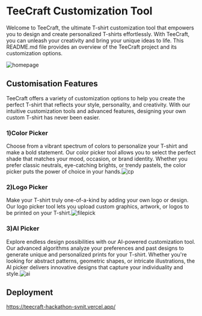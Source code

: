
# TeeCraft Customization Tool

Welcome to TeeCraft, the ultimate T-shirt customization tool that empowers you to design and create personalized T-shirts effortlessly. With TeeCraft, you can unleash your creativity and bring your unique ideas to life. This README.md file provides an overview of the TeeCraft project and its customization options.


![homepage](https://github.com/lakshyaaa07/TeeCraft-Hackathon-SVNIT/assets/128879125/07184a58-ffd0-4a5b-a9ff-9769bd39b3f8)


## Customisation Features
TeeCraft offers a variety of customization options to help you create the perfect T-shirt that reflects your style, personality, and creativity. With our intuitive customization tools and advanced features, designing your own custom T-shirt has never been easier.

### 1)Color Picker
Choose from a vibrant spectrum of colors to personalize your T-shirt and make a bold statement. Our color picker tool allows you to select the perfect shade that matches your mood, occasion, or brand identity. Whether you prefer classic neutrals, eye-catching brights, or trendy pastels, the color picker puts the power of choice in your hands.![cp](https://github.com/lakshyaaa07/TeeCraft-Hackathon-SVNIT/assets/128879125/b721df90-9522-4873-8599-4a0bec4cc21c)


### 2)Logo Picker
Make your T-shirt truly one-of-a-kind by adding your own logo or design. Our logo picker tool lets you upload custom graphics, artwork, or logos to be printed on your T-shirt.![filepick](https://github.com/lakshyaaa07/TeeCraft-Hackathon-SVNIT/assets/128879125/69df3d88-b8a3-43f6-841f-1d7a067d4d03)


### 3)AI Picker
 Explore endless design possibilities with our AI-powered customization tool. Our advanced algorithms analyze your preferences and past designs to generate unique and personalized prints for your T-shirt. Whether you're looking for abstract patterns, geometric shapes, or intricate illustrations, the AI picker delivers innovative designs that capture your individuality and style.![ai](https://github.com/lakshyaaa07/TeeCraft-Hackathon-SVNIT/assets/128879125/697e63bb-825c-4e55-8ab8-b05be9ee61ad)







## Deployment

https://teecraft-hackathon-svnit.vercel.app/

